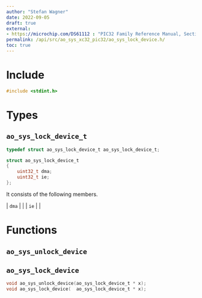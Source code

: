 ```yaml
---
author: "Stefan Wagner"
date: 2022-09-05
draft: true
external:
- https://microchip.com/DS61112 : "PIC32 Family Reference Manual, Section 6, Oscillators"
permalink: /api/src/ao_sys_xc32_pic32/ao_sys_lock_device.h/
toc: true
---
```


# Include

```c
#include <stdint.h>
```

# Types

## `ao_sys_lock_device_t`

```c
typedef struct ao_sys_lock_device_t ao_sys_lock_device_t;
```

```c
struct ao_sys_lock_device_t
{
    uint32_t dma;
    uint32_t ie;
};
```

It consists of the following members.

| `dma` | |
| `ie` | |

# Functions

## `ao_sys_unlock_device`
## `ao_sys_lock_device`

```c
void ao_sys_unlock_device(ao_sys_lock_device_t * x);
void ao_sys_lock_device(  ao_sys_lock_device_t * x);
```
